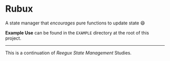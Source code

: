 # Rubux

A state manager that *encourages* pure functions to update state :smile:

**Example Use** can be found in the `EXAMPLE` directory at the root of this project.

***

This is a continuation of *Reegux State Management* Studies.
